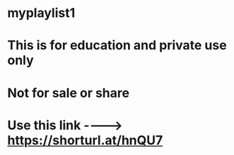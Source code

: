 # myplaylist1
# This is for education and private use only
# Not for sale or share


# Use this link ----> https://shorturl.at/hnQU7
